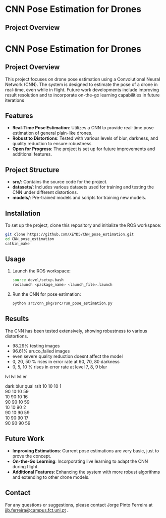 # CNN Pose Estimation for Drones

## Project Overview
# CNN Pose Estimation for Drones

## Project Overview
This project focuses on drone pose estimation using a Convolutional Neural Network (CNN). The system is designed to estimate the pose of a drone in real-time, even while in flight.
Future work developments include improving result resolution and to incorporate on-the-go learning capabilities in future iterations

## Features
- **Real-Time Pose Estimation**: Utilizes a CNN to provide real-time pose estimation of general plain-like drones.
- **Robust to Distortions**: Tested with various levels of blur, darkness, and quality reduction to ensure robustness.
- **Open for Progress**: The project is set up for future improvements and additional features.

## Project Structure
- **src/**: Contains the source code for the project.
- **datasets/**: Includes various datasets used for training and testing the CNN under different distortions.
- **models/**: Pre-trained models and scripts for training new models.

## Installation
To set up the project, clone this repository and initialize the ROS workspace:

```bash
git clone https://github.com/XEYD5/CNN_pose_estimation.git
cd CNN_pose_estimation
catkin_make
```

## Usage
1. Launch the ROS workspace:
   ```bash
   source devel/setup.bash
   roslaunch <package_name> <launch_file>.launch
   ```
2. Run the CNN for pose estimation:
   ```bash
   python src/cnn_pkg/src/run_pose_estimation.py
   ```

## Results
The CNN has been tested extensively, showing robustness to various distortions.
   - 98.29% testing images
   - 96.61% aruco_failed images
   - even severe quality reduction doesnt affect the model
   - 0, 20, 50 % rises in error rate at 60, 70, 80 darkness
   - 0, 5, 10 % rises in error rate at level 7, 8, 9 blur



 lvl   lvl   lvl    er
 
 dark  blur  qual  rslt 
  10    10    10     1  
  90    10    10    59  
  10    90    10    16  
  90    90    10    59  
  10    10    90     2  
  90    10    90    59  
  10    90    90    17  
  90    90    90    59  

## Future Work
- **Improving Estimations**: Current pose estimations are very basic, just to prove the concept.
- **On-the-Go Learning**: Incorporating live learning to adapt the CNN during flight.
- **Additional Features**: Enhancing the system with more robust algorithms and extending to other drone models.

## Contact
For any questions or suggestions, please contact Jorge Pinto Ferreira at jjb.ferreira@campus.fct.unl.pt .
